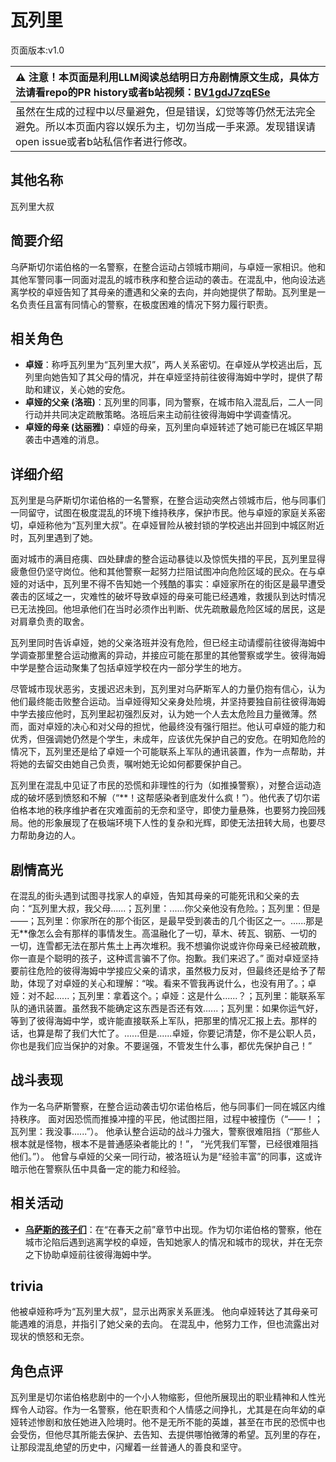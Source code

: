 # 瓦列里
页面版本:v1.0
 

| :warning: 注意！本页面是利用LLM阅读总结明日方舟剧情原文生成，具体方法请看repo的PR history或者b站视频：[BV1gdJ7zqESe](https://www.bilibili.com/video/BV1gdJ7zqESe/)         |
|:----------------------------|
| 虽然在生成的过程中以尽量避免，但是错误，幻觉等等仍然无法完全避免。所以本页面内容以娱乐为主，切勿当成一手来源。发现错误请open issue或者b站私信作者进行修改。|



## 其他名称
瓦列里大叔
## 简要介绍
乌萨斯切尔诺伯格的一名警察，在整合运动占领城市期间，与卓娅一家相识。他和其他军警同事一同面对混乱的城市秩序和整合运动的袭击。在混乱中，他向设法逃离学校的卓娅告知了其母亲的遭遇和父亲的去向，并向她提供了帮助。瓦列里是一名负责任且富有同情心的警察，在极度困难的情况下努力履行职责。
## 相关角色
-   **卓娅**：称呼瓦列里为“瓦列里大叔”，两人关系密切。在卓娅从学校逃出后，瓦列里向她告知了其父母的情况，并在卓娅坚持前往彼得海姆中学时，提供了帮助和建议，关心她的安危。
-   **卓娅的父亲 (洛班)**：瓦列里的同事，同为警察，在城市陷入混乱后，二人一同行动并共同决定疏散策略。洛班后来主动前往彼得海姆中学调查情况。
-   **卓娅的母亲 (达丽雅)**：卓娅的母亲，瓦列里向卓娅转述了她可能已在城区早期袭击中遇难的消息。
## 详细介绍
瓦列里是乌萨斯切尔诺伯格的一名警察，在整合运动突然占领城市后，他与同事们一同留守，试图在极度混乱的环境下维持秩序，保护市民。他与卓娅的家庭关系密切，卓娅称他为“瓦列里大叔”。在卓娅冒险从被封锁的学校逃出并回到中城区附近时，瓦列里遇到了她。

面对城市的满目疮痍、四处肆虐的整合运动暴徒以及惊慌失措的平民，瓦列里显得疲惫但仍坚守岗位。他和其他警察一起努力拦阻试图冲向危险区域的民众。在与卓娅的对话中，瓦列里不得不告知她一个残酷的事实：卓娅家所在的街区是最早遭受袭击的区域之一，灾难性的破坏导致卓娅的母亲可能已经遇难，救援队到达时情况已无法挽回。他坦承他们在当时必须作出判断、优先疏散最危险区域的居民，这是对肩章负责的取舍。

瓦列里同时告诉卓娅，她的父亲洛班并没有危险，但已经主动请缨前往彼得海姆中学调查那里整合运动撤离的异动，并接应可能在那里的其他警察或学生。彼得海姆中学是整合运动聚集了包括卓娅学校在内一部分学生的地方。

尽管城市现状恶劣，支援迟迟未到，瓦列里对乌萨斯军人的力量仍抱有信心，认为他们最终能击败整合运动。当卓娅得知父亲身处险境，并坚持要独自前往彼得海姆中学去接应他时，瓦列里起初强烈反对，认为她一个人去太危险且力量微薄。然而，面对卓娅的决心和对父母的担忧，他最终没有强行阻拦。他认可卓娅的能力和优秀，但强调她仍然是个学生，未成年，应该优先保护自己的安危。在明知危险的情况下，瓦列里还是给了卓娅一个可能联系上军队的通讯装置，作为一点帮助，并将她的去留交由她自己负责，嘱咐她无论如何都要保护自己。

瓦列里在混乱中见证了市民的恐慌和非理性的行为（如推搡警察），对整合运动造成的破坏感到愤怒和不解（“**！这帮感染者到底发什么疯！”）。他代表了切尔诺伯格本地的秩序维护者在灾难面前的无奈和坚守，即使力量悬殊，也要努力挽回残局。他的形象展现了在极端环境下人性的复杂和光辉，即使无法扭转大局，也要尽力帮助身边的人。
## 剧情高光
在混乱的街头遇到试图寻找家人的卓娅，告知其母亲的可能死讯和父亲的去向：“瓦列里大叔，我父母......；瓦列里：......你父亲他没有危险。；瓦列里：但是——；瓦列里：你家所在的那个街区，是最早受到袭击的几个街区之一。......那是无**像怎么会有那样的事情发生。高温融化了一切，草木、砖瓦、钢筋、一切的一切，连雪都无法在那片焦土上再次堆积。我不想骗你说或许你母亲已经被疏散，你一直是个聪明的孩子，这种谎言骗不了你。抱歉。我们来迟了。”
面对卓娅坚持要前往危险的彼得海姆中学接应父亲的请求，虽然极力反对，但最终还是给予了帮助，体现了对卓娅的关心和理解：“唉。看来不管我再说什么，也没有用了。；卓娅：对不起......；瓦列里：拿着这个。；卓娅：这是什么......？；瓦列里：能联系军队的通讯装置。虽然我不能确定这东西是否还有效......；瓦列里：如果你运气好，等到了彼得海姆中学，或许能直接联系上军队，把那里的情况汇报上去。那样的话，也算是帮了我们大忙了。......但是......卓娅，你要记清楚，你不是公职人员，你也是我们应当保护的对象。不要逞强，不管发生什么事，都优先保护自己！”
## 战斗表现
作为一名乌萨斯警察，在整合运动袭击切尔诺伯格后，他与同事们一同在城区内维持秩序。
面对因恐慌而推搡冲撞的平民，他试图拦阻，过程中被撞伤（“——！；瓦列里：我没事......”）。
他承认整合运动的战斗力强大，警察很难阻挡（“那些人根本就是怪物，根本不是普通感染者能比的！”， “光凭我们军警，已经很难阻挡他们。”）。
他曾与卓娅的父亲一同行动，被洛班认为是“经验丰富”的同事，这或许暗示他在警察队伍中具备一定的能力和经验。
## 相关活动
-   **[乌萨斯的孩子们](../stories/act10d5.md)**：在“在春天之前”章节中出现。作为切尔诺伯格的警察，他在城市沦陷后遇到逃离学校的卓娅，告知她家人的情况和城市的现状，并在无奈之下协助卓娅前往彼得海姆中学。
## trivia
他被卓娅称呼为“瓦列里大叔”，显示出两家关系匪浅。
他向卓娅转达了其母亲可能遇难的消息，并指引了她父亲的去向。
在混乱中，他努力工作，但也流露出对现状的愤怒和无奈。
## 角色点评
瓦列里是切尔诺伯格悲剧中的一个小人物缩影，但他所展现出的职业精神和人性光辉令人动容。作为一名警察，他在职责和个人情感之间挣扎，尤其是在向年幼的卓娅转述惨剧和放任她进入险境时。他不是无所不能的英雄，甚至在市民的恐慌中也会受伤，但他尽其所能去保护、去告知、去提供哪怕微薄的希望。瓦列里的存在，让那段混乱绝望的历史中，闪耀着一丝普通人的善良和坚守。